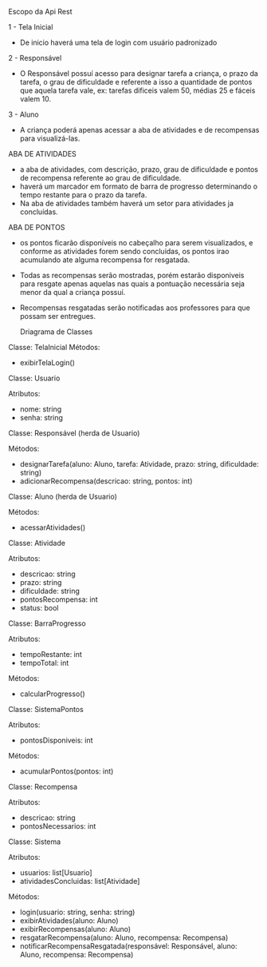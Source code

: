 

Escopo da Api Rest

1 - Tela Inicial 

- De inicio haverá uma tela de login com usuário padronizado

2 - Responsável

- O Responsável possuí acesso para designar tarefa a criança, o prazo da tarefa, o grau de dificuldade e referente a isso a quantidade de pontos que aquela tarefa vale, ex: tarefas dificeis valem 50, médias 25 e fáceis valem 10. 


3 - Aluno
- A criança poderá apenas acessar a aba de atividades e de recompensas para visualizá-las. 

ABA DE ATIVIDADES 

- a aba de atividades, com descrição, prazo, grau de dificuldade e pontos de recompensa referente ao grau de dificuldade.
- haverá um marcador em formato de barra de progresso determinando o tempo restante para o prazo da tarefa. 
- Na aba de atividades também haverá um setor para atividades ja concluídas.

ABA DE PONTOS

- os pontos ficarão disponíveis no cabeçalho para serem visualizados, e conforme as atividades forem sendo concluidas, os pontos irao acumulando ate alguma recompensa for resgatada.
- Todas as recompensas serão mostradas, porém estarão disponiveis para resgate apenas aquelas nas quais a pontuação necessária seja menor da qual a criança possuí. 
- Recompensas resgatadas serão notificadas aos professores para que possam ser entregues. 


  Driagrama de Classes
  
Classe: TelaInicial
Métodos:
- exibirTelaLogin()


Classe: Usuario

Atributos:
- nome: string
- senha: string
 
Classe: Responsável (herda de Usuario)

Métodos:
- designarTarefa(aluno: Aluno, tarefa: Atividade, prazo: string, dificuldade: string)
- adicionarRecompensa(descricao: string, pontos: int)

Classe: Aluno (herda de Usuario)

Métodos:
- acessarAtividades()

Classe: Atividade

Atributos:
- descricao: string
- prazo: string
- dificuldade: string
- pontosRecompensa: int
- status: bool

Classe: BarraProgresso

Atributos:
- tempoRestante: int
- tempoTotal: int

Métodos:
- calcularProgresso()

Classe: SistemaPontos

Atributos:
- pontosDisponiveis: int

Métodos:
- acumularPontos(pontos: int)

Classe: Recompensa

Atributos:
- descricao: string
- pontosNecessarios: int

Classe: Sistema

Atributos:
- usuarios: list[Usuario]
- atividadesConcluidas: list[Atividade]

Métodos:
- login(usuario: string, senha: string)
- exibirAtividades(aluno: Aluno)
- exibirRecompensas(aluno: Aluno)
- resgatarRecompensa(aluno: Aluno, recompensa: Recompensa)
- notificarRecompensaResgatada(responsável: Responsável, aluno: Aluno, recompensa: Recompensa)


